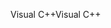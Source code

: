 <span data-ttu-id="7f24a-101">Visual C++</span><span class="sxs-lookup"><span data-stu-id="7f24a-101">Visual C++</span></span>